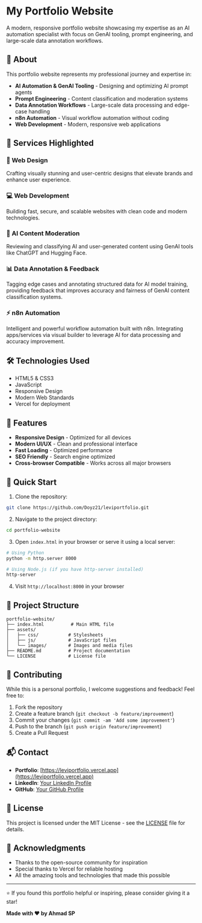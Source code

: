 # My Portfolio Website

A modern, responsive portfolio website showcasing my expertise as an AI automation specialist with focus on GenAI tooling, prompt engineering, and large-scale data annotation workflows.

## 🚀 About

This portfolio website represents my professional journey and expertise in:

- **AI Automation & GenAI Tooling** - Designing and optimizing AI prompt agents
- **Prompt Engineering** - Content classification and moderation systems
- **Data Annotation Workflows** - Large-scale data processing and edge-case handling
- **n8n Automation** - Visual workflow automation without coding
- **Web Development** - Modern, responsive web applications

## 💼 Services Highlighted

### 🎨 Web Design
Crafting visually stunning and user-centric designs that elevate brands and enhance user experience.

### 💻 Web Development  
Building fast, secure, and scalable websites with clean code and modern technologies.

### 🤖 AI Content Moderation
Reviewing and classifying AI and user-generated content using GenAI tools like ChatGPT and Hugging Face.

### 📊 Data Annotation & Feedback
Tagging edge cases and annotating structured data for AI model training, providing feedback that improves accuracy and fairness of GenAI content classification systems.

### ⚡ n8n Automation
Intelligent and powerful workflow automation built with n8n. Integrating apps/services via visual builder to leverage AI for data processing and accuracy improvement.

## 🛠️ Technologies Used

- HTML5 & CSS3
- JavaScript
- Responsive Design
- Modern Web Standards
- Vercel for deployment

## 📱 Features

- **Responsive Design** - Optimized for all devices
- **Modern UI/UX** - Clean and professional interface  
- **Fast Loading** - Optimized performance
- **SEO Friendly** - Search engine optimized
- **Cross-browser Compatible** - Works across all major browsers

## 🚀 Quick Start

1. Clone the repository:
```bash
git clone https://github.com/Doyz21/leviportfolio.git
```

2. Navigate to the project directory:
```bash
cd portfolio-website
```

3. Open `index.html` in your browser or serve it using a local server:
```bash
# Using Python
python -m http.server 8000

# Using Node.js (if you have http-server installed)
http-server
```

4. Visit `http://localhost:8000` in your browser

## 📂 Project Structure

```
portfolio-website/
├── index.html          # Main HTML file
├── assets/
│   ├── css/           # Stylesheets
│   ├── js/            # JavaScript files
│   └── images/        # Images and media files
├── README.md          # Project documentation
└── LICENSE            # License file
```

## 🤝 Contributing

While this is a personal portfolio, I welcome suggestions and feedback! Feel free to:

1. Fork the repository
2. Create a feature branch (`git checkout -b feature/improvement`)
3. Commit your changes (`git commit -am 'Add some improvement'`)
4. Push to the branch (`git push origin feature/improvement`)
5. Create a Pull Request

## 📬 Contact

- **Portfolio**: [https://leviportfolio.vercel.app](https://leviportfolio.vercel.app)
- **LinkedIn**: [Your LinkedIn Profile](https://linkedin.com/in/ahmad-sahl-p)
- **GitHub**: [Your GitHub Profile](https://github.com/doyz21)

## 📄 License

This project is licensed under the MIT License - see the [LICENSE](LICENSE) file for details.

## 🙏 Acknowledgments

- Thanks to the open-source community for inspiration
- Special thanks to Vercel for reliable hosting
- All the amazing tools and technologies that made this possible

---

⭐ If you found this portfolio helpful or inspiring, please consider giving it a star!


**Made with ❤️ by Ahmad SP**
